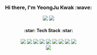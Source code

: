 <div align="center">
  <h3>Hi there, I'm YeongJu Kwak :wave:</h3>
  <a href="mailto:yeongju.kwak@gmail.com" target="_blank"><img src="https://img.shields.io/badge/yeongju.kwak@gmail.com-EA4335?style=flat-square&logo=Gmail&logoColor=white"/></a>
  <a href="https://icekwak.github.io" target="_blank"><img src="https://img.shields.io/badge/Portfolio-181717?style=flat-square&logo=GitHub&logoColor=white"/></a>
</div>

<div align="center">
  <h4>:star: Tech Stack :star:</h4>
  <img src="https://img.shields.io/badge/Java-007396?style=flat-square&logo=Java&logoColor=white"/>
  <!-- <img src="https://img.shields.io/badge/JSP-007396?style=flat-square&logo=Java&logoColor=white"/> -->
  <!-- <img src="https://img.shields.io/badge/Spring-6DB33F?style=flat-square&logo=Spring&logoColor=white"/></a> -->
  <img src="https://img.shields.io/badge/Spring Boot-6DB33F?style=flat-square&logo=Spring Boot&logoColor=white"/>
  <img src="https://img.shields.io/badge/MySQL-4479A1?style=flat-square&logo=MySQL&logoColor=white"/>
  <img src="https://img.shields.io/badge/HTML5-E34F26?style=flat-square&logo=HTML5&logoColor=white"/>
  <img src="https://img.shields.io/badge/CSS3-1572B6?style=flat-square&logo=CSS3&logoColor=white"/>
  <img src="https://img.shields.io/badge/javaScript-F7DF1E?style=flat-square&logo=JavaScript&logoColor=white"/>
  <img src="https://img.shields.io/badge/jQuery-0769AD?style=flat-square&logo=jQuery&logoColor=white"/>
  <!-- <img src="https://img.shields.io/badge/MyBatis-0090CE?style=flat-square" /></a> -->
  <!-- <img src="https://img.shields.io/badge/Maven-C71A36?style=flat-square&logo=Apache Maven&logoColor=white"/> -->
<!--   <img src="https://img.shields.io/badge/C-A8B9CC?style=flat-square&logo=C&logoColor=white"/> -->
  <img src="https://img.shields.io/badge/Linux-FCC624?style=flat-square&logo=Linux&logoColor=white"/>
  <img src="https://img.shields.io/badge/Git-F05032?style=flat-square&logo=Git&logoColor=white"/>
<!--   <img src="https://img.shields.io/badge/Docker-2496ED?style=flat-square&logo=Docker&logoColor=white"/> -->
</div>
<!--
<div align="center">
  <h4>:books: I’m currently learning :books:</h4>
  <img src="https://img.shields.io/badge/React-61DAFB?style=flat-square&logo=React&logoColor=white"/>
  <img src="https://img.shields.io/badge/Thymeleaf-005F0F?style=flat-square&logo=Thymeleaf&logoColor=white"/>
  <img src="https://img.shields.io/badge/Linux-FCC624?style=flat-square&logo=Linux&logoColor=white"/>
  <img src="https://img.shields.io/badge/Ubuntu-E95420?style=flat-square&logo=Ubuntu&logoColor=white"/>
  <img src="https://img.shields.io/badge/Docker-2496ED?style=flat-square&logo=Docker&logoColor=white"/>
</div>
-->
<div align="center">
  <img src="https://capsule-render.vercel.app/api?type=waving&color=auto&height=100&section=footer&animation=twinkling"/>
</div>
